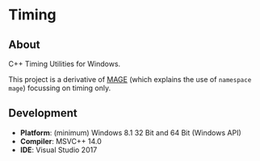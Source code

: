 # Timing

## About
C++ Timing Utilities for Windows.

This project is a derivative of [MAGE](https://github.com/matt77hias/MAGE) (which explains the use of `namespace mage`) focussing on timing only.

## Development
* **Platform**: (minimum) Windows 8.1 32 Bit and 64 Bit (Windows API)
* **Compiler**: MSVC++ 14.0
* **IDE**: Visual Studio 2017

